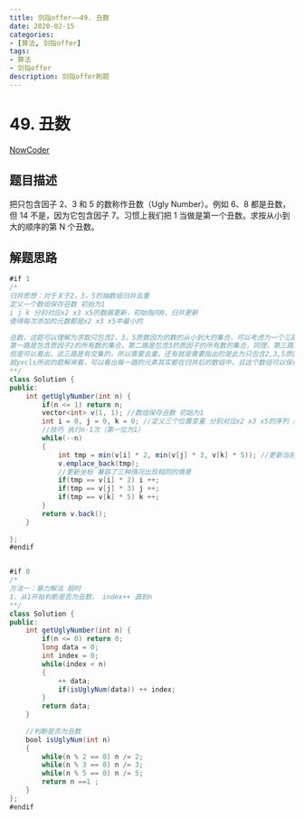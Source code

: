 ```yaml
---
title: 剑指offer——49. 丑数
date: 2020-02-15 
categories:
- [算法, 剑指offer]
tags:
- 算法
- 剑指offer
description: 剑指offer刷题
---
```


# 49. 丑数

[NowCoder](https://www.nowcoder.com/practice/6aa9e04fc3794f68acf8778237ba065b?tpId=13&tqId=11186&tPage=1&rp=1&ru=/ta/coding-interviews&qru=/ta/coding-interviews/question-ranking&from=cyc_github)

## 题目描述

把只包含因子 2、3 和 5 的数称作丑数（Ugly Number）。例如 6、8 都是丑数，但 14 不是，因为它包含因子 7。习惯上我们把 1 当做是第一个丑数。求按从小到大的顺序的第 N 个丑数。

## 解题思路

```java
#if 1
/*
归并思想：对于关于2，3，5的抽数组归并去重
定义一个数组保存丑数 初始为1 
i j k 分别对应x2 x3 x5的数据更新，初始指向0，归并更新
使得每次添加的元数都是x2 x3 x5中最小的

丑数，这题可以理解为求取只包含2，3，5质数因为的数的从小到大的集合，可以考虑为一个三路归并的问题，
第一路是包含质因子2的所有数的集合，第二路是包含3的质因子的所有数的集合，同理，第三路是包含5的质因子的所有数的集合，
但是可以看出，这三路是有交集的，所以需要去重，还有就是需要指出的是此为只包含2,3,5质因子的集合。
就yxcls所说的题解来看，可以看出每一路的元素其实都在归并后的数组中，且这个数组可以保证其中的每个元素都是只包含2,3,5质因子。
**/
class Solution {
public:
    int getUglyNumber(int n) {
        if(n <= 1) return n;
        vector<int> v(1, 1); //数组保存丑数 初始为1
        int i = 0, j = 0, k = 0; //定义三个位置变量 分别对应x2 x3 x5的序列 用于更新数据
        //技巧 执行n-1次（第一位为1）
        while(--n)
        {
            int tmp = min(v[i] * 2, min(v[j] * 3, v[k] * 5)); //更新当前序列最小的值
            v.emplace_back(tmp);
            //更新坐标 兼容了三种情况出现相同的情景
            if(tmp == v[i] * 2) i ++;
            if(tmp == v[j] * 3) j ++;
            if(tmp == v[k] * 5) k ++;
        }
        return v.back();
    }
    
};
#endif


#if 0
/*
方法一：暴力解法 超时
1、从1开始判断是否为丑数， index++ 直到n
**/
class Solution {
public:
    int getUglyNumber(int n) {
        if(n <= 0) return 0;
        long data = 0; 
        int index = 0;
        while(index < n)
        {
            ++ data;
            if(isUglyNum(data)) ++ index;
        }
        return data;
    }
    
    //判断是否为丑数
    bool isUglyNum(int n)
    {
        while(n % 2 == 0) n /= 2;
        while(n % 3 == 0) n /= 3;
        while(n % 5 == 0) n /= 5;
        return n ==1 ;
    }
};
#endif

```





